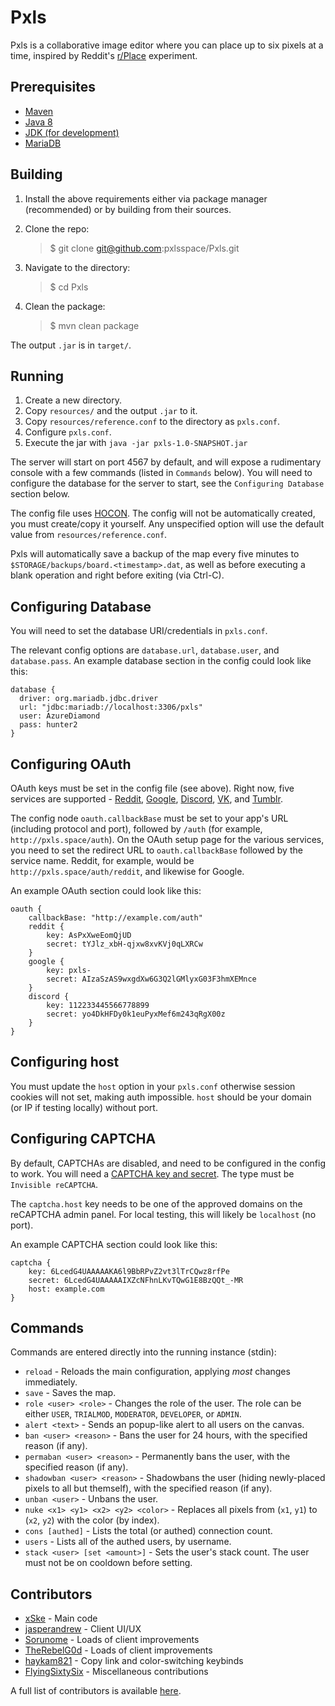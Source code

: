 # Pxls

Pxls is a collaborative image editor where you can place up to six pixels at a time, inspired by Reddit's [r/Place][place] experiment.

## Prerequisites

- [Maven][maven]
- [Java 8][java]
- [JDK (for development)][jdk8]
- [MariaDB][mariadb]

## Building

1. Install the above requirements either via package manager (recommended) or by building from their sources.
2. Clone the repo:

    > $ git clone git@github.com:pxlsspace/Pxls.git

3. Navigate to the directory:

    > $ cd Pxls

4. Clean the package:

    > $ mvn clean package

The output `.jar` is in `target/`.

## Running

1. Create a new directory.
2. Copy `resources/` and the output `.jar` to it.
3. Copy `resources/reference.conf` to the directory as `pxls.conf`.
4. Configure `pxls.conf`.
5. Execute the jar with `java -jar pxls-1.0-SNAPSHOT.jar`
  
The server will start on port 4567 by default, and will expose a rudimentary console with a few commands (listed in `Commands` below).
You will need to configure the database for the server to start, see the `Configuring Database` section below.

The config file uses [HOCON][hocon]. The config will not be automatically created, you must create/copy it yourself. Any unspecified option will use the default value from `resources/reference.conf`.

Pxls will automatically save a backup of the map every five minutes to `$STORAGE/backups/board.<timestamp>.dat`,
as well as before executing a blank operation and right before exiting (via Ctrl-C).

## Configuring Database

You will need to set the database URI/credentials in `pxls.conf`.

The relevant config options are `database.url`, `database.user`, and `database.pass`. An example database section in the config could look like this:

    database {
      driver: org.mariadb.jdbc.driver
      url: "jdbc:mariadb://localhost:3306/pxls"
      user: AzureDiamond
      pass: hunter2
    }

## Configuring OAuth

OAuth keys must be set in the config file (see above). Right now, five services are supported - [Reddit][redditapps], [Google][googleconsole], [Discord][discordapps], [VK][vkapps], and [Tumblr][tumblrapps].

The config node `oauth.callbackBase` must be set to your app's URL (including protocol and port), followed by `/auth` (for example, `http://pxls.space/auth`).
On the OAuth setup page for the various services, you need to set the redirect URL to `oauth.callbackBase` followed by the service name. Reddit, for example, would be `http://pxls.space/auth/reddit`, and likewise for Google.

An example OAuth section could look like this:

    oauth {
        callbackBase: "http://example.com/auth"
        reddit {
            key: AsPxXweEomQjUD
            secret: tYJlz_xbH-qjxw8xvKVj0qLXRCw
        }
        google {
            key: pxls-
            secret: AIzaSzAS9wxgdXw6G3Q2lGMlyxG03F3hmXEMnce
        }
        discord {
            key: 112233445566778899
            secret: yo4DkHFDy0k1euPyxMef6m243qRgX00z
        }
    }

## Configuring host
You must update the `host` option in your `pxls.conf` otherwise session cookies will not set, making auth impossible. `host` should be your domain (or IP if testing locally) without port.
    
## Configuring CAPTCHA

By default, CAPTCHAs are disabled, and need to be configured in the config to work.
You will need a [CAPTCHA key and secret][captcha]. The type must be `Invisible reCAPTCHA`.

The `captcha.host` key needs to be one of the approved domains on the reCAPTCHA admin panel. For local testing, this will likely be `localhost` (no port).

An example CAPTCHA section could look like this:

    captcha {
        key: 6LcedG4UAAAAAKA6l9BbRPvZ2vt3lTrCQwz8rfPe
        secret: 6LcedG4UAAAAAIXZcNFhnLKvTQwG1E8BzQQt_-MR
        host: example.com
    }


## Commands

Commands are entered directly into the running instance (stdin):

- `reload` - Reloads the main configuration, applying _most_ changes immediately.
- `save` - Saves the map.
- `role <user> <role>` - Changes the role of the user. The role can be either `USER`, `TRIALMOD`, `MODERATOR`, `DEVELOPER`, or `ADMIN`.
- `alert <text>` - Sends an popup-like alert to all users on the canvas.
- `ban <user> <reason>` - Bans the user for 24 hours, with the specified reason (if any).
- `permaban <user> <reason>` - Permanently bans the user, with the specified reason (if any).
- `shadowban <user> <reason>` - Shadowbans the user (hiding newly-placed pixels to all but themself), with the specified reason (if any).
- `unban <user>` - Unbans the user.
- `nuke <x1> <y1> <x2> <y2> <color>` - Replaces all pixels from (`x1`, `y1`) to (`x2`, `y2`) with the color (by index).
- `cons [authed]` - Lists the total (or authed) connection count.
- `users` - Lists all of the authed users, by username.
- `stack <user> [set <amount>]` - Sets the user's stack count. The user must not be on cooldown before setting.

## Contributors

* [xSke](https://github.com/xSke) - Main code
* [jasperandrew](https://github.com/jasperandrew) - Client UI/UX
* [Sorunome](https://github.com/Sorunome) - Loads of client improvements
* [TheRebelG0d](https://github.com/TheRebelG0d) - Loads of client improvements
* [haykam821](https://github.com/haykam821) - Copy link and color-switching keybinds
* [FlyingSixtySix](https://github.com/FlyingSixtySix) - Miscellaneous contributions

A full list of contributors is available [here](https://github.com/xSke/Pxls/graphs/contributors).


[place]: https://reddit.com/r/place/
[maven]: https://maven.apache.org/
[java]: https://www.java.com/en/download/linux_manual.jsp
[jdk8]: http://www.oracle.com/technetwork/java/javase/downloads/jdk8-downloads-2133151.html
[mariadb]: https://mariadb.com/
[hocon]: https://github.com/typesafehub/config/blob/master/HOCON.md
[googleconsole]: https://console.developers.google.com
[redditapps]: https://www.reddit.com/prefs/apps
[discordapps]: https://discordapp.com/developers/applications/me
[vkapps]: https://vk.com/apps?act=manage
[tumblrapps]: https://www.tumblr.com/oauth/apps
[captcha]: https://www.google.com/recaptcha/admin
